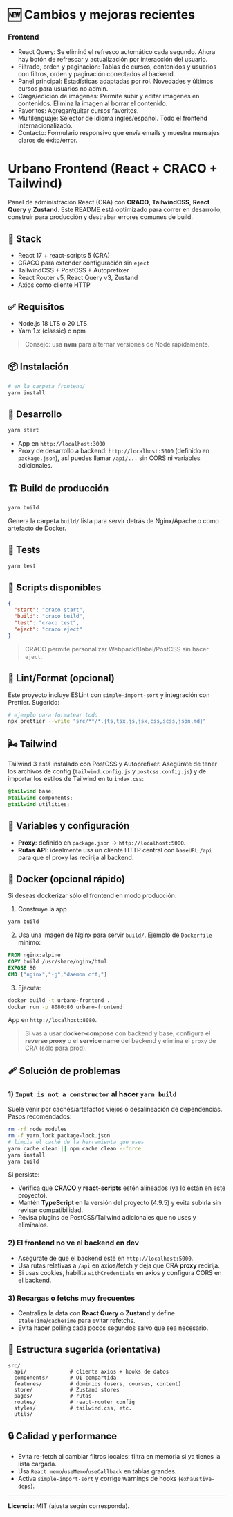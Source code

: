 # 🆕 Cambios y mejoras recientes

### Frontend

- React Query: Se eliminó el refresco automático cada segundo. Ahora hay botón de refrescar y actualización por interacción del usuario.
- Filtrado, orden y paginación: Tablas de cursos, contenidos y usuarios con filtros, orden y paginación conectados al backend.
- Panel principal: Estadísticas adaptadas por rol. Novedades y últimos cursos para usuarios no admin.
- Carga/edición de imágenes: Permite subir y editar imágenes en contenidos. Elimina la imagen al borrar el contenido.
- Favoritos: Agregar/quitar cursos favoritos.
- Multilenguaje: Selector de idioma inglés/español. Todo el frontend internacionalizado.
- Contacto: Formulario responsivo que envía emails y muestra mensajes claros de éxito/error.

# Urbano Frontend (React + CRACO + Tailwind)

Panel de administración React (CRA) con **CRACO**, **TailwindCSS**, **React Query** y **Zustand**. Este README está optimizado para correr en desarrollo, construir para producción y destrabar errores comunes de build.

## 🚀 Stack

- React 17 + react-scripts 5 (CRA)
- CRACO para extender configuración sin `eject`
- TailwindCSS + PostCSS + Autoprefixer
- React Router v5, React Query v3, Zustand
- Axios como cliente HTTP

## ✅ Requisitos

- Node.js 18 LTS o 20 LTS
- Yarn 1.x (classic) o npm

> Consejo: usa **nvm** para alternar versiones de Node rápidamente.

## 📦 Instalación

```bash
# en la carpeta frontend/
yarn install
```

## 🔧 Desarrollo

```bash
yarn start
```

- App en `http://localhost:3000`
- Proxy de desarrollo a backend: `http://localhost:5000` (definido en `package.json`), así puedes llamar `/api/...` sin CORS ni variables adicionales.

## 🏗️ Build de producción

```bash
yarn build
```

Genera la carpeta `build/` lista para servir detrás de Nginx/Apache o como artefacto de Docker.

## 🧪 Tests

```bash
yarn test
```

## 📜 Scripts disponibles

```json
{
  "start": "craco start",
  "build": "craco build",
  "test": "craco test",
  "eject": "craco eject"
}
```

> CRACO permite personalizar Webpack/Babel/PostCSS sin hacer `eject`.

## 🧰 Lint/Format (opcional)

Este proyecto incluye ESLint con `simple-import-sort` y integración con Prettier.
Sugerido:

```bash
# ejemplo para formatear todo
npx prettier --write "src/**/*.{ts,tsx,js,jsx,css,scss,json,md}"
```

## 🌬️ Tailwind

Tailwind 3 está instalado con PostCSS y Autoprefixer. Asegúrate de tener los archivos de config (`tailwind.config.js` y `postcss.config.js`) y de importar los estilos de Tailwind en tu `index.css`:

```css
@tailwind base;
@tailwind components;
@tailwind utilities;
```

## 🔌 Variables y configuración

- **Proxy**: definido en `package.json` -> `http://localhost:5000`.
- **Rutas API**: idealmente usa un cliente HTTP central con `baseURL` `/api` para que el proxy las redirija al backend.

## 🐳 Docker (opcional rápido)

Si deseas dockerizar sólo el frontend en modo producción:

1. Construye la app

```bash
yarn build
```

2. Usa una imagen de Nginx para servir `build/`. Ejemplo de `Dockerfile` mínimo:

```dockerfile
FROM nginx:alpine
COPY build /usr/share/nginx/html
EXPOSE 80
CMD ["nginx","-g","daemon off;"]
```

3. Ejecuta:

```bash
docker build -t urbano-frontend .
docker run -p 8080:80 urbano-frontend
```

App en `http://localhost:8080`.

> Si vas a usar **docker-compose** con backend y base, configura el **reverse proxy** o el **service name** del backend y elimina el `proxy` de CRA (sólo para prod).

## 🩹 Solución de problemas

### 1) `Input is not a constructor` al hacer `yarn build`

Suele venir por cachés/artefactos viejos o desalineación de dependencias.
Pasos recomendados:

```bash
rm -rf node_modules
rm -f yarn.lock package-lock.json
# limpia el caché de la herramienta que uses
yarn cache clean || npm cache clean --force
yarn install
yarn build
```

Si persiste:

- Verifica que **CRACO** y **react-scripts** estén alineados (ya lo están en este proyecto).
- Mantén **TypeScript** en la versión del proyecto (4.9.5) y evita subirla sin revisar compatibilidad.
- Revisa plugins de PostCSS/Tailwind adicionales que no uses y elimínalos.

### 2) El frontend no ve el backend en dev

- Asegúrate de que el backend esté en `http://localhost:5000`.
- Usa rutas relativas a `/api` en axios/fetch y deja que CRA **proxy** redirija.
- Si usas cookies, habilita `withCredentials` en axios y configura CORS en el backend.

### 3) Recargas o fetchs muy frecuentes

- Centraliza la data con **React Query** o **Zustand** y define `staleTime`/`cacheTime` para evitar refetchs.
- Evita hacer polling cada pocos segundos salvo que sea necesario.

## 📁 Estructura sugerida (orientativa)

```
src/
  api/              # cliente axios + hooks de datos
  components/       # UI compartida
  features/         # dominios (users, courses, content)
  store/            # Zustand stores
  pages/            # rutas
  routes/           # react-router config
  styles/           # tailwind.css, etc.
  utils/
```

## 🔒 Calidad y performance

- Evita re-fetch al cambiar filtros locales: filtra en memoria si ya tienes la lista cargada.
- Usa `React.memo`/`useMemo`/`useCallback` en tablas grandes.
- Activa `simple-import-sort` y corrige warnings de hooks (`exhaustive-deps`).

---

**Licencia**: MIT (ajusta según corresponda).

